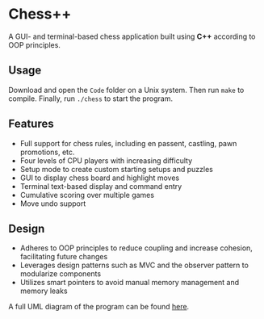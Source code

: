 # Chess++

A GUI- and terminal-based chess application built using **C++** according to OOP principles.

## Usage

Download and open the `Code` folder on a Unix system. Then run `make` to compile. Finally, run `./chess` to start the program.

## Features

- Full support for chess rules, including en passent, castling, pawn promotions, etc.
- Four levels of CPU players with increasing difficulty
- Setup mode to create custom starting setups and puzzles
- GUI to display chess board and highlight moves
- Terminal text-based display and command entry
- Cumulative scoring over multiple games
- Move undo support

## Design

- Adheres to OOP principles to reduce coupling and increase cohesion, facilitating future changes
- Leverages design patterns such as MVC and the observer pattern to modularize components
- Utilizes smart pointers to avoid manual memory management and memory leaks

A full UML diagram of the program can be found [here](https://gitfront.io/r/smchase/UcFs77HwCqwF/Chess/raw/uml.pdf).
